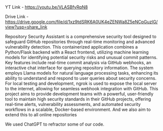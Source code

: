 YT Link - https://youtu.be/VLASBfyRqN8

Drive Link - https://drive.google.com/file/d/1xz9tdSRK6A0UK4eZENWa8Z5eNCpGuzlG/view?usp=share_link

Repository Security Assistant is a comprehensive security tool designed to safeguard GitHub repositories through real-time monitoring and advanced vulnerability detection. This containerized application combines a Python/Flask backend with a React frontend, utilizing machine learning models for identifying potential security risks and unusual commit patterns. Key features include real-time commit analysis via GitHub webhooks, an interactive chat interface for querying repository information. The system employs Llama models for natural language processing tasks, enhancing its ability to understand and respond to user queries about security concerns. For local testing and development, ngrok is used to expose the local server to the internet, allowing for seamless webhook integration with GitHub. This project aims to provide development teams with a powerful, user-friendly tool to maintain high security standards in their GitHub projects, offering real-time alerts, vulnerability assessments, and automated security workflows in a scalable, Docker-based environment. And we also aim to extend this to all online repositories 

We used ChatGPT to refractor some of our code.
